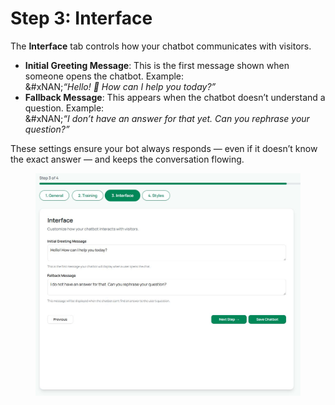 # Step 3: Interface

The **Interface** tab controls how your chatbot communicates with visitors.

* **Initial Greeting Message**: This is the first message shown when someone opens the chatbot. Example:\
  &#xNAN;_“Hello! 👋 How can I help you today?”_
* **Fallback Message**: This appears when the chatbot doesn’t understand a question. Example:\
  &#xNAN;_“I don’t have an answer for that yet. Can you rephrase your question?”_

These settings ensure your bot always responds — even if it doesn’t know the exact answer — and keeps the conversation flowing.

<figure><img src="../.gitbook/assets/7.JPG" alt=""><figcaption></figcaption></figure>
